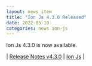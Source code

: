 ```yaml
---
layout: news_item
title: "Ion Js 4.3.0 Released"
date: 2022-05-10
categories: news ion-js
---
```


Ion Js 4.3.0 is now available.

| [Release Notes v4.3.0](https://github.com/amazon-ion/ion-js/releases/tag/v4.3.0) | [Ion Js](https://github.com/amazon-ion/ion-js) |

